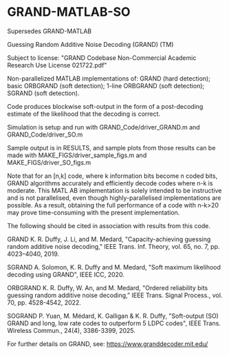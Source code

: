 # GRAND-MATLAB-SO
Supersedes GRAND-MATLAB

Guessing Random Additive Noise Decoding (GRAND) (TM)

Subject to license: "GRAND Codebase Non-Commercial Academic Research Use License 021722.pdf"

Non-parallelized MATLAB implementations of: GRAND (hard detection); basic ORBGRAND (soft detection); 1-line ORBGRAND (soft detection); SGRAND (soft detection).

Code produces blockwise soft-output in the form of a post-decoding estimate of the likelihood that the decoding is correct.

Simulation is setup and run with GRAND_Code/driver_GRAND.m and GRAND_Code/driver_SO.m

Sample output is in RESULTS, and sample plots from those results can be made with MAKE_FIGS/driver_sample_figs.m and MAKE_FIGS/driver_SO_figs.m

Note that for an [n,k] code, where k information bits become n coded bits, GRAND algorithms accurately and efficiently decode codes where n-k is moderate. This MATL
AB implementation is solely intended to be instructive and is not parallelised, even though highly-parallelised implementations are possible. As a result, obtaining the full performance of a code with n-k>20 may prove time-consuming with the present implementation.

The following should be cited in association with results from this code.

GRAND K. R. Duffy, J. Li, and M. Medard, "Capacity-achieving guessing random additive noise decoding," IEEE Trans. Inf. Theory, vol. 65, no. 7, pp. 4023–4040, 2019.

SGRAND A. Solomon, K. R. Duffy and M. Medard, "Soft maximum likelihood decoding using GRAND", IEEE ICC, 2020.

ORBGRAND K. R. Duffy, W. An, and M. Medard, "Ordered reliability bits guessing random additive noise decoding,” IEEE Trans. Signal Process., vol. 70, pp. 4528-4542, 2022.

SOGRAND P. Yuan, M. Médard, K. Galligan & K. R. Duffy, "Soft-output (SO) GRAND and long, low rate codes to outperform 5 LDPC codes", IEEE Trans. Wireless Commun., 24(4), 3386-3399, 2025.

For further details on GRAND, see: https://www.granddecoder.mit.edu/
